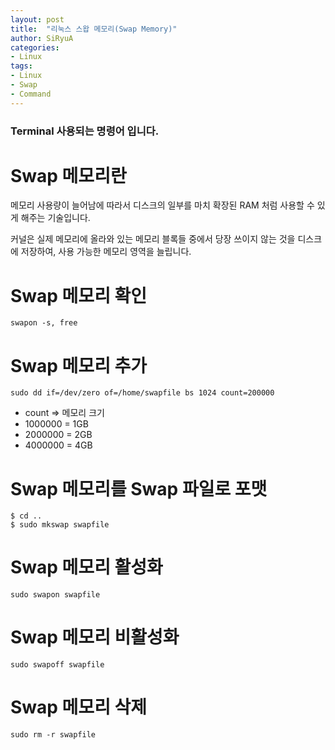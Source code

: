 ```yaml
---
layout: post
title:  "리눅스 스왑 메모리(Swap Memory)"
author: SiRyuA
categories:
- Linux
tags:
- Linux
- Swap
- Command
---
```


### Terminal 사용되는 명령어 입니다.

# Swap 메모리란
메모리 사용량이 늘어남에 따라서 디스크의 일부를 마치 확장된 RAM 처럼 사용할 수 있게 해주는 기술입니다.

커널은 실제 메모리에 올라와 있는 메모리 블록들 중에서 당장 쓰이지 않는 것을 디스크에 저장하여, 사용 가능한 메모리 영역을 늘립니다.

# Swap 메모리 확인
~~~
swapon -s, free
~~~

# Swap 메모리 추가
~~~
sudo dd if=/dev/zero of=/home/swapfile bs 1024 count=200000
~~~

* count => 메모리 크기
* 1000000 = 1GB
* 2000000 = 2GB
* 4000000 = 4GB

# Swap 메모리를 Swap 파일로 포맷
~~~
$ cd ..
$ sudo mkswap swapfile
~~~

# Swap 메모리 활성화
~~~
sudo swapon swapfile
~~~

# Swap 메모리 비활성화
~~~
sudo swapoff swapfile
~~~

# Swap 메모리 삭제
~~~
sudo rm -r swapfile
~~~
